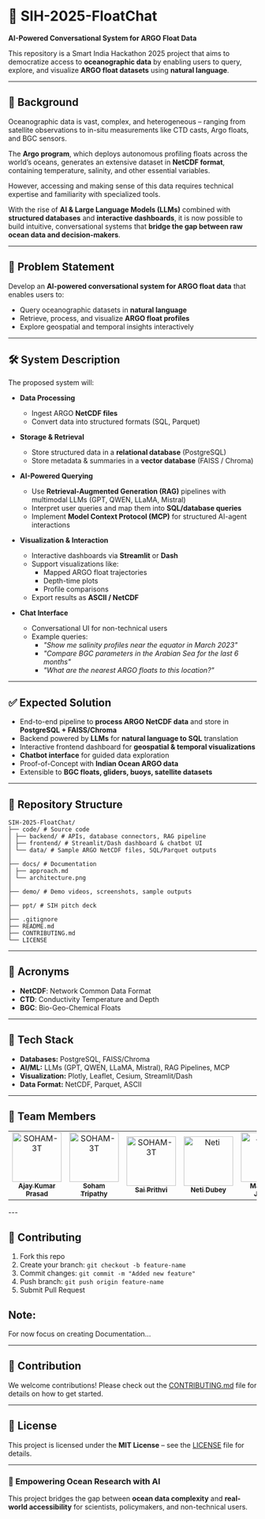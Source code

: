 # 🌊 SIH-2025-FloatChat

**AI-Powered Conversational System for ARGO Float Data**

This repository is a Smart India Hackathon 2025 project that aims to democratize access to **oceanographic data** by enabling users to query, explore, and visualize **ARGO float datasets** using **natural language**.  

---

## 📌 Background  

Oceanographic data is vast, complex, and heterogeneous – ranging from satellite observations to in-situ measurements like CTD casts, Argo floats, and BGC sensors.  

The **Argo program**, which deploys autonomous profiling floats across the world’s oceans, generates an extensive dataset in **NetCDF format**, containing temperature, salinity, and other essential variables.  

However, accessing and making sense of this data requires technical expertise and familiarity with specialized tools.  

With the rise of **AI & Large Language Models (LLMs)** combined with **structured databases** and **interactive dashboards**, it is now possible to build intuitive, conversational systems that **bridge the gap between raw ocean data and decision-makers**.  

---

## 🎯 Problem Statement  

Develop an **AI-powered conversational system for ARGO float data** that enables users to:  
- Query oceanographic datasets in **natural language**  
- Retrieve, process, and visualize **ARGO float profiles**  
- Explore geospatial and temporal insights interactively  

---

## 🛠️ System Description  

The proposed system will:  

- **Data Processing**  
  - Ingest ARGO **NetCDF files**  
  - Convert data into structured formats (SQL, Parquet)  

- **Storage & Retrieval**  
  - Store structured data in a **relational database** (PostgreSQL)  
  - Store metadata & summaries in a **vector database** (FAISS / Chroma)  

- **AI-Powered Querying**  
  - Use **Retrieval-Augmented Generation (RAG)** pipelines with multimodal LLMs (GPT, QWEN, LLaMA, Mistral)  
  - Interpret user queries and map them into **SQL/database queries**  
  - Implement **Model Context Protocol (MCP)** for structured AI-agent interactions  

- **Visualization & Interaction**  
  - Interactive dashboards via **Streamlit** or **Dash**  
  - Support visualizations like:  
    - Mapped ARGO float trajectories  
    - Depth-time plots  
    - Profile comparisons  
  - Export results as **ASCII / NetCDF**  

- **Chat Interface**  
  - Conversational UI for non-technical users  
  - Example queries:  
    - *"Show me salinity profiles near the equator in March 2023"*  
    - *"Compare BGC parameters in the Arabian Sea for the last 6 months"*  
    - *"What are the nearest ARGO floats to this location?"*  

---

## ✅ Expected Solution  

- End-to-end pipeline to **process ARGO NetCDF data** and store in **PostgreSQL + FAISS/Chroma**  
- Backend powered by **LLMs** for **natural language to SQL** translation  
- Interactive frontend dashboard for **geospatial & temporal visualizations**  
- **Chatbot interface** for guided data exploration  
- Proof-of-Concept with **Indian Ocean ARGO data**  
- Extensible to **BGC floats, gliders, buoys, satellite datasets**  

---

## 📂 Repository Structure  
```
SIH-2025-FloatChat/
├── code/ # Source code
│ ├── backend/ # APIs, database connectors, RAG pipeline
│ ├── frontend/ # Streamlit/Dash dashboard & chatbot UI
│ └── data/ # Sample ARGO NetCDF files, SQL/Parquet outputs
│
├── docs/ # Documentation
│ ├── approach.md 
│ └── architecture.png
│
├── demo/ # Demo videos, screenshots, sample outputs
│
├── ppt/ # SIH pitch deck
│
├── .gitignore
├── README.md
├── CONTRIBUTING.md
└── LICENSE
```

---

## 📖 Acronyms  

- **NetCDF**: Network Common Data Format  
- **CTD**: Conductivity Temperature and Depth  
- **BGC**: Bio-Geo-Chemical Floats  

---

## 🚀 Tech Stack  

- **Databases:** PostgreSQL, FAISS/Chroma  
- **AI/ML:** LLMs (GPT, QWEN, LLaMA, Mistral), RAG Pipelines, MCP  
- **Visualization:** Plotly, Leaflet, Cesium, Streamlit/Dash  
- **Data Format:** NetCDF, Parquet, ASCII  


---

## 👥 Team Members  

<!-- Add contributors here -->
<table>
  <tr>
    <td align="center">
      <a href="https://github.com/Ajay-Kumar-Prasad">
        <img src="https://github.com/Ajay-Kumar-Prasad.png" width="100px;" alt="SOHAM-3T"/>
        <br />
        <sub><b>Ajay Kumar Prasad</b></sub>
      </a>
      <br />
    </td>
    <td align="center">
      <a href="https://github.com/SOHAM-3T">
        <img src="https://github.com/SOHAM-3T.png" width="100px;" alt="SOHAM-3T"/>
        <br />
        <sub><b>Soham Tripathy</b></sub>
      </a>
      <br />
    </td>
    <td align="center">
      <a href="https://github.com/SaiPrithvi1278">
        <img src="https://github.com/SaiPrithvi1278.png" width="100px;" alt="SOHAM-3T"/>
        <br />
        <sub><b>Sai Prithvi</b></sub>
      </a>
      <br />
    </td>
    <td align="center">
      <a href="https://github.com/NetsNuts-24">
        <img src="https://github.com/NetsNuts-24.png" width="100px;" alt="Neti"/>
        <br />
        <sub><b>Neti Dubey</b></sub>
      </a>
      <br />
    </td>
    <td align="center">
      <a href="https://github.com/jeevan1276">
        <img src="https://github.com/jeevan1276.png" width="100px;" alt="Jeevan"/>
        <br />
        <sub><b>Manepalli Jeevan</b></sub>
      </a>
      <br />
    </td>
    <td align="center">
      <a href="https://github.com/jeevan1276">
        <img src="https://github.com/jeevan1276.png" width="100px;" alt="Jeevan"/>
        <br />
        <sub><b>Manepalli Jeevan</b></sub>
      </a>
      <br/>
    </td>
    <td align="center">
      <a href="https://github.com/Surya070805">
        <img src="https://github.com/Surya070805.png" width="100px;" alt="Surya"/>
        <br />
        <sub><b>Surya Mitra</b></sub>
      </a>
      <br/>
    </td>
  </tr>
</table>
---

## 🤝 Contributing  
1. Fork this repo  
2. Create your branch: `git checkout -b feature-name`  
3. Commit changes: `git commit -m "Added new feature"`  
4. Push branch: `git push origin feature-name`  
5. Submit Pull Request 

## Note:
For now focus on creating Documentation...

---

## 🤝 Contribution  

We welcome contributions! Please check out the [CONTRIBUTING.md](CONTRIBUTING.md) file for details on how to get started.  

---

## 📜 License  

This project is licensed under the **MIT License** – see the [LICENSE](LICENSE) file for details.  

---

### 🌊 Empowering Ocean Research with AI  
This project bridges the gap between **ocean data complexity** and **real-world accessibility** for scientists, policymakers, and non-technical users.  

